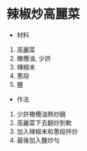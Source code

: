 # 辣椒炒高麗菜
* 材料
1. 高麗菜
1. 橄欖油, 少許
1. 辣椒末
1. 蔥段
1. 鹽
* 作法
1. 少許橄欖油熱炒鍋
1. 高麗菜下去翻炒到軟
1. 加入辣椒末和蔥段拌炒
1. 最後加入鹽炒勻
